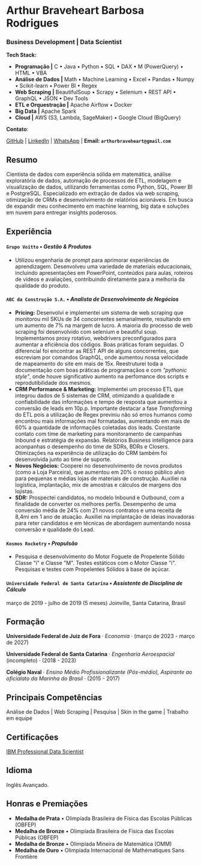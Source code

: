 # Arthur Braveheart Barbosa Rodrigues

### **Business Development** | **Data Scientist** 

**Tech Stack:**
- **Programação |** C • Java • Python • SQL • DAX • M (PowerQuery) • HTML • VBA
- **Análise de Dados |** Math • Machine Learning • Excel • Pandas • Numpy • Scikit-learn • Power BI • Regex
- **Web Scraping |** BeautifulSoup • Scrapy • Selenium • REST API • GraphQL • JSON • Dev Tools
- **ETL e Orquestração |** Apache Airflow • Docker
- **Big Data |** Apache Spark
- **Cloud |** AWS (S3, Lambda, SageMaker) • Google Cloud (BigQuery)


**Contato**:
<p align="center">
  
  <a href="https://github.com/arthbraveheart">GitHub</a>
  |
  <a href="https://www.linkedin.com/in/arthur-braveheart">LinkedIn</a>
  |
 <a href="https://wa.me/5532985140754">WhatsApp</a>
  |
  <b> Email: `arthurbraveheart@gmail.com` </b>
 
</p>

## Resumo

Cientista de dados com experiência sólida em matemática, análise exploratória de dados, automação de processos de ETL, modelagem e visualização de dados, utilizando ferramentas como Python, SQL, Power BI e PostgreSQL. Especializado em extração de dados via web scraping, otimização de CRMs e desenvolvimento de relatórios acionáveis. Em busca de expandir meu conhecimento em machine learning, big data e soluções em nuvem para entregar insights poderosos.

## Experiência
#### `Grupo Voitto` • *Gestão & Produtos*
- Utilizou engenharia de prompt para aprimorar experiências de aprendizagem. Desenvolveu uma variedade de materiais educacionais, incluindo apresentações em PowerPoint, conteúdos para aulas, roteiros de vídeos e avaliações, contribuindo diretamente para a melhoria da qualidade do produto.
 
#### `ABC da Construção S.A.` • *Analista de Desenvolvimento de Negócios*
- **Pricing:** Desenvolvi e implementei um sistema de web scraping que monitorou mil SKUs de 34 concorrentes semanalmente, resultando em um aumento de 7% na margem de lucro. A maioria do processo de web scraping foi desenvolvido com selenium e beautiful soup. Implementamos proxy rotativo, webdrivers preconfigurados para aumentar a eficiência dos códigos. Boas práticas foram seguidas. O diferencial foi encontrar as REST API de alguns concorrentes, que escreviam por comandos GraphQL, onde aumentou nossa velocidade de mapeamento do site em mais de 15x. Reestruturei toda a documentação com boas práticas de programaçãos e com *"pythonic style"*, onde houve significativo aumento na perfomance dos scripts e reprodutibilidade dos mesmos.
- **CRM Performance & Marketing:** Implementei um processo ETL que integrou dados de 5 sistemas de CRM, otimizando a qualidade e confiabilidade das informações e tempo de resposta que aumentou a conversão de leads em 10p.p. Importante destacar a fase *Transforming* do ETL pois a utilização de Regex previniu não só erros humanos como encontrou mais informações mal formatadas, aumentando em mais de 60% a quantidade de informações coletadas dos leads. Constante contato com time de marketing para monitoramento de campanhas Inbound e estratégia de expansão. Relatórios Business intelligence para aconpanhas o desempenho do time de SDRs, BDRs e Closers. Otimizações na experiência de utilização do CRM também foi desenvolvida junto ao time de suporte. 
- **Novos Negócios:** Cooperei no desenvolvimento de novos produtos (como a Loja Parceira), que aumentou em 20% o nosso público alvo para pequenas e médias lojas de materiais de construção. Auxiliei na logística, implantação, mix de amostras e cálculos de margens dos lojistas. 
- **SDR:** Prospectei candidatos, no modelo Inbound e Outbound, com a finalidade de converter os melhores perfis. Desempenho de uma conversão média de 24% com 21 novos contratos e uma receita de 8,4mi em 1 ano de atuação. Auxiliei na implantação de ideias inovadoras para reter candidatos e em técnicas de abordagem aumentando nossa conversão e qualidade do Lead.


#### `Kosmos Rocketry` • *Propulsão*
- Pesquisa e desenvolvimento do Motor Foguete de Propelente Sólido Classe "i" e Classe "M".
Testes estáticos com o Motor Classe "i".
Pesquisas e testes com Propelentes Sólidos à base de açúcar.


#### `Universidade Federal de Santa Catarina` • *Assistente de Disciplina de Cálculo* 
março de 2019 - julho de 2019 (5 meses) Joinville, Santa Catarina, Brasil

## Formação
**Universidade Federal de Juiz de Fora** · 
*Economia* · (março de 2023 - março de 2027)

**Universidade Federal de Santa Catarina** · 
*Engenharia Aeroespacial* (incompleto) · (2018 - 2023)

**Colégio Naval** · 
*Ensino Médio Profissionalizante (Pós-médio), Aspirante ao oficialato da Marinha do Brasil* · (2015 - 2017)

## Principais Competências
Análise de Dados
|
Web Scraping
|
Pesquisa
|
Skin in the game
|
Trabalho em equipe

## Certificações
[IBM Professional Data Scientist](https://www.credly.com/badges/13574839-031d-4aff-a74c-64e016c2e02f/public_url)

## Idioma
Inglês Avançado.

## Honras e Premiações
-  **Medalha de Prata** • Olimpíada Brasileira de Física das Escolas Públicas (OBFEP)
-  **Medalha de Bronze** • Olimpíada Brasileira de Física das Escolas Públicas (OBFEP)
-  **Medalha de Bronze** • Olimpíada Mineira de Matemática (OMM)
-  **Medalha de Ouro** • Olimpíada Internacional de Mathématiques Sans Frontière

